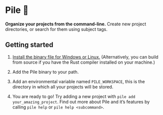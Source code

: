 # Pile :file_folder:
**Organize your projects from the command-line.** Create new project directories, or search for them using subject tags.

## Getting started
1. [Install the binary file for Windows or Linux.](https://github.com/adelhult/pile/releases/tag/v0.1) (Alternatively, you can build from source if you have the Rust compiler installed on your machine.)

2. Add the Pile binary to your path.

3. Add an environmental variable named `PILE_WORKSPACE`, this is the directory in which all your projects will be stored.

4. You are ready to go! Try adding a new project with `pile add your_amazing_project`. Find out more about Pile and it’s features by calling `pile help` or `pile help <subcommand>`.
